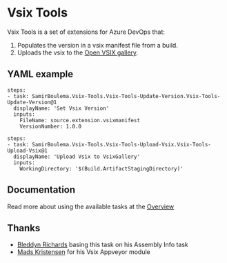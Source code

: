 # Vsix Tools
Vsix Tools is a set of extensions for Azure DevOps that:
1. Populates the version in a vsix manifest file from a build.
2. Uploads the vsix to the [Open VSIX gallery](http://vsixgallery.com/).

## YAML example
```
steps:
- task: SamirBoulema.Vsix-Tools.Vsix-Tools-Update-Version.Vsix-Tools-Update-Version@1
  displayName: 'Set Vsix Version'
  inputs:
    FileName: source.extension.vsixmanifest
    VersionNumber: 1.0.0
```

```
steps:
- task: SamirBoulema.Vsix-Tools.Vsix-Tools-Upload-Vsix.Vsix-Tools-Upload-Vsix@1
  displayName: 'Upload Vsix to VsixGallery'
  inputs:
    WorkingDirectory: '$(Build.ArtifactStagingDirectory)'
```

## Documentation
Read more about using the available tasks at the [Overview](Overview.md)

## Thanks
- [Bleddyn Richards](https://github.com/BMuuN/vsts-assemblyinfo-task) basing this task on his Assembly Info task
- [Mads Kristensen](https://github.com/madskristensen/ExtensionScripts) for his Vsix Appveyor module
